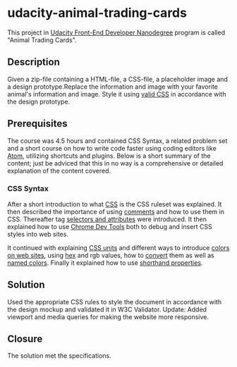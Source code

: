 # udacity-animal-trading-cards
This project in [Udacity Front-End Developer Nanodegree](https://www.udacity.com/course/front-end-web-developer-nanodegree--nd001) program is called "Animal Trading Cards".

## Description
Given a zip-file containing a HTML-file, a CSS-file, a placeholder image and a design prototype.Replace the information and image with your favorite animal's information and image. Style it using [valid CSS](https://jigsaw.w3.org/css-validator/) in accordance with the design prototype. 

## Prerequisites
The course was 4.5 hours and contained CSS Syntax, a related problem set and a short course on how to write code faster using coding editors like [Atom](https://atom.io/), utilizing shortcuts and plugins. Below is a short summary of the content; just be adviced that this in no way is a comprehensive or detailed explanation of the content covered.

### CSS Syntax

After a short introduction to what [CSS](https://developer.mozilla.org/en-US/docs/Web/CSS/Reference) is the CSS ruleset was explained. It then described the importance of using [comments](https://en.wikipedia.org/wiki/Comment_(computer_programming)) and how to use them in CSS. Thereafter tag [selectors and attributes](https://css-tricks.com/almanac/) were introduced. It then explained how to use [Chrome Dev Tools](https://developers.google.com/web/tools/chrome-devtools/) both to debug and insert CSS styles into web sites.

It continued with explaining [CSS units](https://developer.mozilla.org/en-US/docs/Web/CSS/length) and different ways to introduce [colors on web sites](https://en.wikipedia.org/wiki/Web_colors#Shorthand_hexadecimal_form), using [hex](https://en.wikipedia.org/wiki/Hexadecimal) and rgb values, how to [convert](http://hex.colorrrs.com/) them as well as [named colors](https://css-tricks.com/snippets/css/named-colors-and-hex-equivalents/). Finally it explained how to use [shorthand properties](https://developer.mozilla.org/en-US/docs/Web/CSS/Shorthand_properties).

## Solution
Used the appropriate CSS rules to style the document in accordance with the design mockup and validated it in W3C Validator.
Update: Added viewport and media queries for making the website more responsive.

## Closure
The solution met the specifications.
